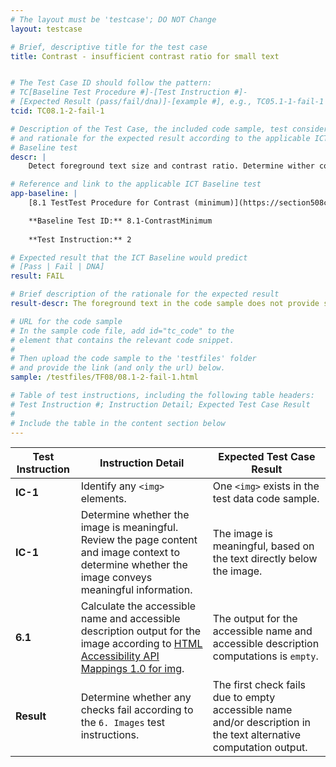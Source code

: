 ```yaml
---
# The layout must be 'testcase'; DO NOT Change
layout: testcase

# Brief, descriptive title for the test case
title: Contrast - insufficient contrast ratio for small text


# The Test Case ID should follow the pattern: 
# TC[Baseline Test Procedure #]-[Test Instruction #]-
# [Expected Result (pass/fail/dna)]-[example #], e.g., TC05.1-1-fail-1
tcid: TC08.1-2-fail-1

# Description of the Test Case, the included code sample, test considerations,
# and rationale for the expected result according to the applicable ICT
# Baseline test
descr: | 
    Detect foreground text size and contrast ratio. Determine wither contrast ratio is sufficient.

# Reference and link to the applicable ICT Baseline test
app-baseline: | 
    [8.1 TestTest Procedure for Contrast (minimum)](https://section508coordinators.github.io/ICTTestingBaseline/08Contrast.html)

    **Baseline Test ID:** 8.1-ContrastMinimum
    
    **Test Instruction:** 2

# Expected result that the ICT Baseline would predict
# [Pass | Fail | DNA]
result: FAIL

# Brief description of the rationale for the expected result
result-descr: The foreground text in the code sample does not provide sufficient contrast based on the text size, foreground color, and background color.

# URL for the code sample
# In the sample code file, add id="tc_code" to the 
# element that contains the relevant code snippet.
#
# Then upload the code sample to the 'testfiles' folder 
# and provide the link (and only the url) below.
sample: /testfiles/TF08/08.1-2-fail-1.html

# Table of test instructions, including the following table headers: 
# Test Instruction #; Instruction Detail; Expected Test Case Result
#
# Include the table in the content section below
---
```

| Test Instruction | Instruction Detail | Expected Test Case Result |
|------------------|--------------------|---------------------------|
| **IC-1** |  Identify any `<img>` elements. | One `<img>` exists in the test data code sample. |
| **IC-1** | Determine whether the image is meaningful. Review the page content and image context to determine whether the image conveys meaningful information. | The image is meaningful, based on the text directly below the image. |
| **6.1** | Calculate the accessible name and accessible description output for the image according to [HTML Accessibility API Mappings 1.0 for img](https://www.w3.org/TR/html-aam-1.0/#img-element). | The output for the accessible name and accessible description computations is `empty`. |
| **Result** | Determine whether any checks fail according to the `6. Images` test instructions. | The first check fails due to empty accessible name and/or description in the text alternative computation output. |